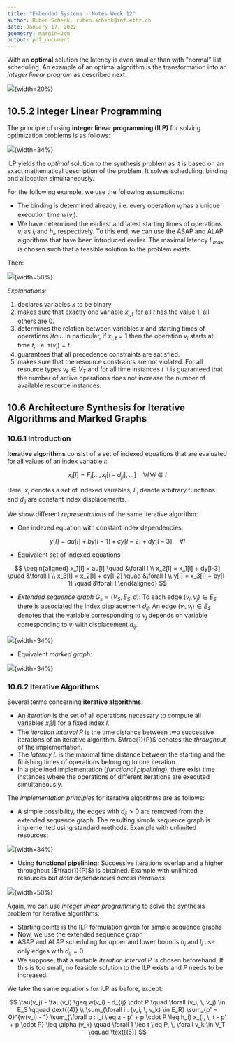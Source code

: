 ```yaml
---
title: "Embedded Systems - Notes Week 12"
author: Ruben Schenk, ruben.schenk@inf.ethz.ch
date: January 17, 2022
geometry: margin=2cm
output: pdf_document
---
```


With an **optimal** solution the latency is even smaller than with "normal" list scheduling. An example of an optimal algorithm is the transformation into an _integer linear program_ as described next.

![](./Figures/EBDS_Fig12-1.PNG){width=20%}

## 10.5.2 Integer Linear Programming

The principle of using **integer linear programming (ILP)** for solving optimization problems is as follows:

![](./Figures/EBDS_Fig12-2.PNG){width=34%}

ILP yields the _optimal_ solution to the synthesis problem as it is based on an exact mathematical description of the problem. It solves scheduling, binding and allocation simultaneously.

For the following example, we use the following assumptions:

- The binding is determined already, i.e. every operation $v_i$ has a unique execution time $w(v_i)$.
- We have determined the earliest and latest starting times of operations $v_i$ as $l_i$ and $h_i$, respectively. To this end, we can use the ASAP and ALAP algorithms that have been introduced earlier. The maximal latency $L_{max}$ is chosen such that a feasible solution to the problem exists.

Then:

![](./Figures/EBDS_Fig12-3.PNG){width=50%}

_Explanations:_

1. declares variables $x$ to be binary
2. makes sure that exactly one variable $x_{i, \, t}$ for all $t$ has the value 1, all others are 0.
3. determines the relation between variables $x$ and starting times of operations $/tau$. In particular, if $x_{i, \, t} = 1$ then the operation $v_i$ starts at time $t$, i.e. $\tau(v_i) = t$.
4. guarantees that all precedence constraints are satisfied.
5. makes sure that the resource constraints are not violated. For all resource types $v_k \in V_T$ and for all time instances $t$ it is guaranteed that the number of active operations does not increase the number of available resource instances.

## 10.6 Architecture Synthesis for Iterative Algorithms and Marked Graphs

### 10.6.1 Introduction

**Iterative algorithms** consist of a set of indexed equations that are evaluated for all values of an index variable $l$:

$$
x_i[l] = F_i[..., \, x_j[l-d_{ji}],...] \quad \forall l \, \forall i \in I
$$

Here, $x_i$ denotes a set of indexed variables, $F_i$ denote arbitrary functions and $d_{ij}$ are constant index displacements.

We show different _representations_ of the same iterative algorithm:

- One indexed equation with constant index dependencies:

$$
y[l] = au[l] + by[l-1] + cy[l-2] + dy[l-3] \quad \forall l
$$

- Equivalent set of indexed equations

$$
\begin{aligned}
x_1[l] = au[l] \quad &\forall l \\
x_2[l] = x_1[l] + dy[l-3] \quad &\forall l \\ 
x_3[l] = x_2[l] + cy[l-2] \quad &\forall l \\
y[l] = x_3[l] + by[l-1] \quad &\forall l
\end{aligned}
$$

- _Extended sequence graph_ $G_s = (V_S, \, E_S, \, d)$: To each edge $(v_i, \, v_j) \in E_S$ there is associated the index displacement $d_{ij}$. An edge $(v_i, \, v_j) \in E_S$ denotes that the variable corresponding to $v_j$ depends on variable corresponding to $v_i$ with displacement $d_{ij}$.

![](./Figures/EBDS_Fig12-4.PNG){width=34%}

- Equivalent _marked graph:_

![](./Figures/EBDS_Fig12-5.PNG){width=34%}

### 10.6.2 Iterative Algorithms

Several terms concerning **iterative algorithms:**

- An _iteration_ is the set of all operations necessary to compute all variables $x_i[l]$ for a fixed index $l$.
- The _iteration interval_ $P$ is the time distance between two successive iterations of an iterative algorithm. $\frac{1}{P}$ denotes the _throughput_ of the implementation.
- The _latency_ $L$ is the maximal time distance between the starting and the finishing times of operations belonging to one iteration.
- In a pipelined implementation (_functional pipelining_), there exist time instances where the operations of different iterations are executed simultaneously.

The _implementation principles_ for iterative algorithms are as follows:

- A simple possibility, the edges with $d_{ij} > 0$ are removed from the extended sequence graph. The resulting simple sequence graph is implemented using standard methods. Example with unlimited resources:

![](./Figures/EBDS_Fig12-6.PNG){width=34%}

- Using **functional pipelining:** Successive iterations overlap and a higher throughput ($\frac{1}{P}$) is obtained. Example with unlimited resources but _data dependencies across iterations:_

![](./Figures/EBDS_Fig12-7.PNG){width=50%}

Again, we can use _integer linear programming_ to solve the synthesis problem for iterative algorithms:

- Starting points is the ILP formulation given for simple sequence graphs
- Now, we use the extended sequence graph
- ASAP and ALAP scheduling for upper and lower bounds $h_i$ and $l_i$ use only edges with $d_{ij} = 0$
- We suppose, that a suitable _iteration interval_ $P$ is chosen beforehand. If this is too small, no feasible solution to the ILP exists and $P$ needs to be increased.

We take the same equations for ILP as before, except:

$$
\tau(v_j) - \tau(v_i) \geq w(v_i) - d_{ij} \cdot P \quad \forall (v_i, \, v_j) \in E_S \qquad \text{(4)} \\
\sum_{\forall i : (v_i, \, v_k) \in E_R} \sum_{p' = 0}^{w(v_i) - 1} \sum_{\forall p : l_i \leq z - p' + p \cdot P \leq h_i} x_{i, \, t - p' + p \cdot P} \leq \alpha (v_k) \quad \forall 1 \leq t \leq P, \, \forall v_k \in V_T \qquad \text{(5)}
$$
